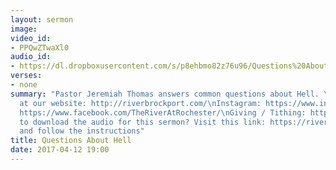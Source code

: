 ```yaml
---
layout: sermon
image: 
video_id:
- PPQwZTwaXl0
audio_id:
- https://dl.dropboxusercontent.com/s/p8ehbmo82z76u96/Questions%20About%20Hell.mp3?dl=0
verses:
- none
summary: "Pastor Jeremiah Thomas answers common questions about Hell. \n\nVisit us
  at our website: http://riverbrockport.com/\nInstagram: https://www.instagram.com/riverrochester/\nFacebook:
  https://www.facebook.com/TheRiverAtRochester/\nGiving / Tithing: http://tithe.ly/give?c=717924\n\nWant
  to download the audio for this sermon? Visit this link: https://riverbrockport.com/sermons/questions-about-hell
  and follow the instructions"
title: Questions About Hell
date: 2017-04-12 19:00
---
```

